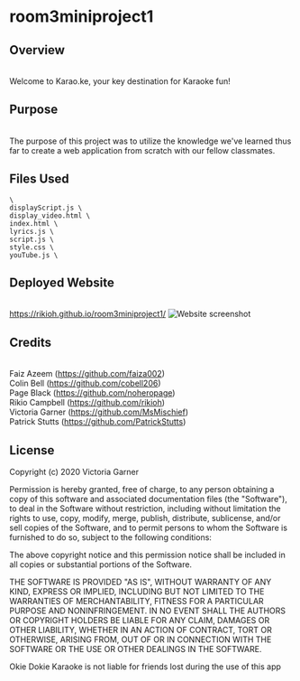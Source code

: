 # room3miniproject1

## Overview
  \
  Welcome to Karao.ke, your key destination for Karaoke fun!
  
  
## Purpose
   \
    The purpose of this project was to utilize the knowledge we've learned thus far to create a web application from scratch with our fellow classmates.

 ## Files Used
    \
    displayScript.js \
    display_video.html \
    index.html \
    lyrics.js \ 
    script.js \
    style.css \
    youTube.js \

 ## Deployed Website
   \
   https://rikioh.github.io/room3miniproject1/
  ![Website screenshot](https://1drv.ms/u/s!AsgMrJ0sqKWKguZ-PC-775Ol5b8CUg?e=qCRl9P)
   
   
## Credits
   \
  Faiz Azeem (https://github.com/faiza002) \
  Colin Bell (https://github.com/cobell206) \
  Page Black (https://github.com/noheropage) \
  Rikio Campbell (https://github.com/rikioh) \
  Victoria Garner (https://github.com/MsMischief) \
  Patrick Stutts (https://github.com/PatrickStutts)


## License
 
Copyright (c) 2020 Victoria Garner

Permission is hereby granted, free of charge, to any person obtaining a copy of this software and associated documentation files (the "Software"), to deal in the Software without restriction, including without limitation the rights to use, copy, modify, merge, publish, distribute, sublicense, and/or sell copies of the Software, and to permit persons to whom the Software is furnished to do so, subject to the following conditions:

The above copyright notice and this permission notice shall be included in all copies or substantial portions of the Software.

THE SOFTWARE IS PROVIDED "AS IS", WITHOUT WARRANTY OF ANY KIND, EXPRESS OR IMPLIED, INCLUDING BUT NOT LIMITED TO THE WARRANTIES OF MERCHANTABILITY, FITNESS FOR A PARTICULAR PURPOSE AND NONINFRINGEMENT. IN NO EVENT SHALL THE AUTHORS OR COPYRIGHT HOLDERS BE LIABLE FOR ANY CLAIM, DAMAGES OR OTHER LIABILITY, WHETHER IN AN ACTION OF CONTRACT, TORT OR OTHERWISE, ARISING FROM, OUT OF OR IN CONNECTION WITH THE SOFTWARE OR THE USE OR OTHER DEALINGS IN THE SOFTWARE.

Okie Dokie Karaoke is not liable for friends lost during the use of this app


